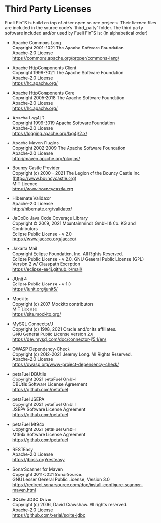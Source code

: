 # Third Party Licenses

Fueli FinTS is build on top of other open source projects. Their licence files are included in the source code's 'third_party' folder. The third party software included and/or used by Fueli FinTS is: (in alphabetical order)

- Apache Commons Lang  
  Copyright 2001-2021 The Apache Software Foundation  
  Apache-2.0 License  
  https://commons.apache.org/proper/commons-lang/

- Apache HttpComponents Client  
  Copyright 1999-2021 The Apache Software Foundation  
  Apache-2.0 License  
  https://hc.apache.org/

- Apache HttpComponents Core  
  Copyright 2005-2018 The Apache Software Foundation  
  Apache-2.0 License  
  https://hc.apache.org/

- Apache Log4j 2  
  Copyright 1999-2019 Apache Software Foundation  
  Apache-2.0 License  
  https://logging.apache.org/log4j/2.x/

- Apache Maven Plugins  
  Copyright 2002-2009 The Apache Software Foundation  
  Apache-2.0 License  
  http://maven.apache.org/plugins/

- Bouncy Castle Provider  
  Copyright (c) 2000 - 2021 The Legion of the Bouncy Castle Inc. (https://www.bouncycastle.org)  
  MIT Licence  
  https://www.bouncycastle.org

- Hibernate Validator  
  Apache-2.0 License  
  http://hibernate.org/validator/

- JaCoCo Java Code Coverage Library  
  Copyright © 2009, 2021 Mountainminds GmbH & Co. KG and Contributors  
  Eclipse Public License - v 2.0  
  https://www.jacoco.org/jacoco/

- Jakarta Mail  
  Copyright Eclipse Foundation, Inc. All Rights Reserved.  
  Eclipse Public License - v 2.0, GNU General Public License (GPL) Version 2 w/ Classpath Exception  
  https://eclipse-ee4j.github.io/mail/

- JUnit 4  
  Eclipse Public License - v 1.0  
  https://junit.org/junit5/

- Mockito  
  Copyright (c) 2007 Mockito contributors  
  MIT License  
  https://site.mockito.org/

- MySQL Connector/J  
  Copyright (c) 1998, 2021 Oracle and/or its affiliates.  
  GNU General Public License Version 2.0  
  https://dev.mysql.com/doc/connector-j/5.1/en/

- OWASP Dependency-Check  
  Copyright (c) 2012-2021 Jeremy Long. All Rights Reserved.  
  Apache-2.0 License  
  https://owasp.org/www-project-dependency-check/

- petaFuel DBUtils  
  Copyright 2021 petaFuel GmbH  
  DBUtils Software License Agreement  
  https://github.com/petafuel

- petaFuel JSEPA  
  Copyright 2021 petaFuel GmbH  
  JSEPA Software License Agreement  
  https://github.com/petafuel

- petaFuel Mt94x  
  Copyright 2021 petaFuel GmbH  
  Mt94x Software License Agreement  
  https://github.com/petafuel

- RESTEasy  
  Apache-2.0 License  
  https://jboss.org/resteasy

- SonarScanner for Maven  
  Copyright 2011-2021 SonarSource.  
  GNU Lesser General Public License, Version 3.0  
  https://redirect.sonarsource.com/doc/install-configure-scanner-maven.html

- SQLite JDBC Driver  
  Copyright (c) 2006, David Crawshaw. All rights reserved.  
  Apache-2.0 License  
  https://github.com/xerial/sqlite-jdbc
